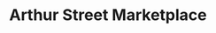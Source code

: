 ---
title: "Arthur Street Marketplace"
url: /thunder-bay/arthur-street-marketplace/
shop: Einkaufszentrum
---